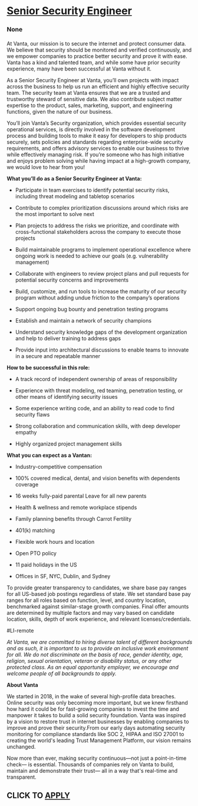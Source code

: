 # [Senior Security Engineer](https://www.remotewlb.com/apply/senior-security-engineer-140393)  
### None  
####  

At Vanta, our mission is to secure the internet and protect consumer data. We believe that security should be monitored and verified continuously, and we empower companies to practice better security and prove it with ease. Vanta has a kind and talented team, and while some have prior security experience, many have been successful at Vanta without it.

As a Senior Security Engineer at Vanta, you’ll own projects with impact across the business to help us run an efficient and highly effective security team. The security team at Vanta ensures that we are a trusted and trustworthy steward of sensitive data. We also contribute subject matter expertise to the product, sales, marketing, support, and engineering functions, given the nature of our business.

You’ll join Vanta’s Security organization, which provides essential security operational services, is directly involved in the software development process and building tools to make it easy for developers to ship products securely, sets policies and standards regarding enterprise-wide security requirements, and offers advisory services to enable our business to thrive while effectively managing risk. If you’re someone who has high initiative and enjoys problem solving while having impact at a high-growth company, we would love to hear from you!

 **What you’ll do as a Senior Security Engineer at Vanta:**

  * Participate in team exercises to identify potential security risks, including threat modeling and tabletop scenarios

  * Contribute to complex prioritization discussions around which risks are the most important to solve next

  * Plan projects to address the risks we prioritize, and coordinate with cross-functional stakeholders across the company to execute those projects

  * Build maintainable programs to implement operational excellence where ongoing work is needed to achieve our goals (e.g. vulnerability management)

  * Collaborate with engineers to review project plans and pull requests for potential security concerns and improvements

  * Build, customize, and run tools to increase the maturity of our security program without adding undue friction to the company’s operations

  * Support ongoing bug bounty and penetration testing programs 

  * Establish and maintain a network of security champions

  * Understand security knowledge gaps of the development organization and help to deliver training to address gaps

  * Provide input into architectural discussions to enable teams to innovate in a secure and repeatable manner 

**How to be successful in this role:**

  * A track record of independent ownership of areas of responsibility

  * Experience with threat modeling, red teaming, penetration testing, or other means of identifying security issues

  * Some experience writing code, and an ability to read code to find security flaws

  * Strong collaboration and communication skills, with deep developer empathy

  * Highly organized project management skills

 **What you can expect as a Vantan:**

  * Industry-competitive compensation

  * 100% covered medical, dental, and vision benefits with dependents coverage

  * 16 weeks fully-paid parental Leave for all new parents

  * Health & wellness and remote workplace stipends

  * Family planning benefits through Carrot Fertility

  * 401(k) matching

  * Flexible work hours and location

  * Open PTO policy

  * 11 paid holidays in the US

  * Offices in SF, NYC, Dublin, and Sydney

To provide greater transparency to candidates, we share base pay ranges for all US-based job postings regardless of state. We set standard base pay ranges for all roles based on function, level, and country location, benchmarked against similar-stage growth companies. Final offer amounts are determined by multiple factors and may vary based on candidate location, skills, depth of work experience, and relevant licenses/credentials.

#LI-remote

 _At Vanta, we are committed to hiring diverse talent of different backgrounds and as such, it is important to us to provide an inclusive work environment for all. We do not discriminate on the basis of race, gender identity, age, religion, sexual orientation, veteran or disability status, or any other protected class. As an equal opportunity employer, we encourage and welcome people of all backgrounds to apply._

 **About Vanta**

We started in 2018, in the wake of several high-profile data breaches. Online security was only becoming more important, but we knew firsthand how hard it could be for fast-growing companies to invest the time and manpower it takes to build a solid security foundation. Vanta was inspired by a vision to restore trust in internet businesses by enabling companies to improve and prove their security.From our early days automating security monitoring for compliance standards like SOC 2, HIPAA and ISO 27001 to creating the world's leading Trust Management Platform, our vision remains unchanged.

Now more than ever, making security continuous—not just a point-in-time check— is essential. Thousands of companies rely on Vanta to build, maintain and demonstrate their trust— all in a way that's real-time and transparent.

  
## CLICK TO [APPLY](https://www.remotewlb.com/apply/senior-security-engineer-140393)

